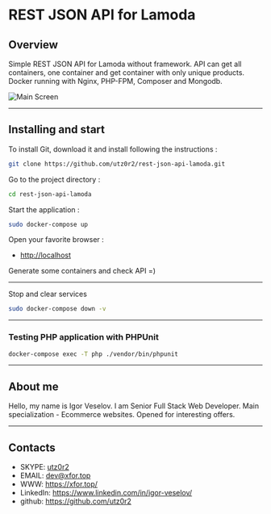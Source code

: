 # REST JSON API for Lamoda

## Overview

Simple REST JSON API for Lamoda without framework. API can get all containers, one container and get container with only unique products.
Docker running with Nginx, PHP-FPM, Composer and Mongodb.

![Main Screen](https://raw.githubusercontent.com/utz0r2/rest-json-api-lamoda/master/screenshots/main.png)

___

## Installing and start 

To install Git, download it and install following the instructions :

```sh
git clone https://github.com/utz0r2/rest-json-api-lamoda.git
```

Go to the project directory :

```sh
cd rest-json-api-lamoda
```

Start the application :

```sh
sudo docker-compose up
```

Open your favorite browser :

* [http://localhost](http://localhost/)

Generate some containers and check API =)

___

Stop and clear services

```sh
sudo docker-compose down -v
```

___

### Testing PHP application with PHPUnit

```sh
docker-compose exec -T php ./vendor/bin/phpunit
```

___

## About me
Hello, my name is Igor Veselov. I am Senior Full Stack Web Developer. Main specialization - Ecommerce websites. Opened for interesting offers.

___

## Contacts
- SKYPE: [utz0r2](skype:utz0r2)
- EMAIL: [dev@xfor.top](mailto:dev@xfor.top)
- WWW: https://xfor.top/
- LinkedIn: https://www.linkedin.com/in/igor-veselov/
- github: https://github.com/utz0r2
